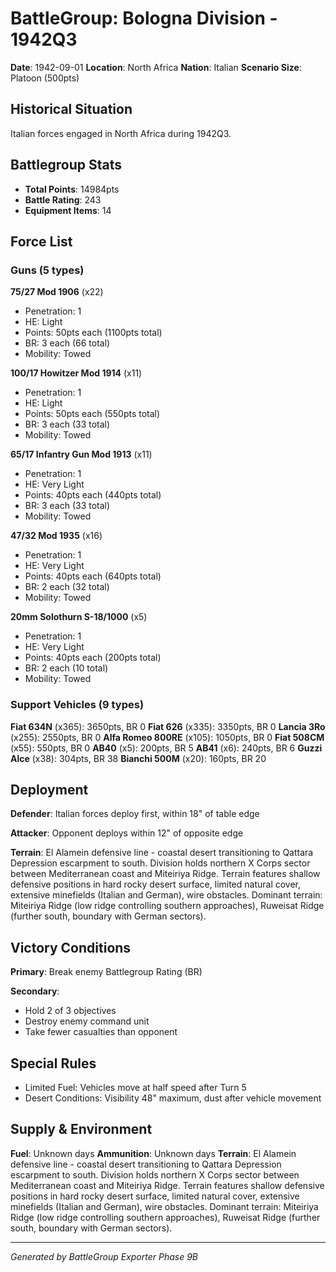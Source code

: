 # BattleGroup: Bologna Division - 1942Q3

**Date**: 1942-09-01
**Location**: North Africa
**Nation**: Italian
**Scenario Size**: Platoon (500pts)

## Historical Situation

Italian forces engaged in North Africa during 1942Q3.

## Battlegroup Stats

- **Total Points**: 14984pts
- **Battle Rating**: 243
- **Equipment Items**: 14

## Force List

### Guns (5 types)

**75/27 Mod 1906** (x22)
- Penetration: 1
- HE: Light
- Points: 50pts each (1100pts total)
- BR: 3 each (66 total)
- Mobility: Towed

**100/17 Howitzer Mod 1914** (x11)
- Penetration: 1
- HE: Light
- Points: 50pts each (550pts total)
- BR: 3 each (33 total)
- Mobility: Towed

**65/17 Infantry Gun Mod 1913** (x11)
- Penetration: 1
- HE: Very Light
- Points: 40pts each (440pts total)
- BR: 3 each (33 total)
- Mobility: Towed

**47/32 Mod 1935** (x16)
- Penetration: 1
- HE: Very Light
- Points: 40pts each (640pts total)
- BR: 2 each (32 total)
- Mobility: Towed

**20mm Solothurn S-18/1000** (x5)
- Penetration: 1
- HE: Very Light
- Points: 40pts each (200pts total)
- BR: 2 each (10 total)
- Mobility: Towed

### Support Vehicles (9 types)

**Fiat 634N** (x365): 3650pts, BR 0
**Fiat 626** (x335): 3350pts, BR 0
**Lancia 3Ro** (x255): 2550pts, BR 0
**Alfa Romeo 800RE** (x105): 1050pts, BR 0
**Fiat 508CM** (x55): 550pts, BR 0
**AB40** (x5): 200pts, BR 5
**AB41** (x6): 240pts, BR 6
**Guzzi Alce** (x38): 304pts, BR 38
**Bianchi 500M** (x20): 160pts, BR 20

## Deployment

**Defender**: Italian forces deploy first, within 18" of table edge

**Attacker**: Opponent deploys within 12" of opposite edge

**Terrain**: El Alamein defensive line - coastal desert transitioning to Qattara Depression escarpment to south. Division holds northern X Corps sector between Mediterranean coast and Miteiriya Ridge. Terrain features shallow defensive positions in hard rocky desert surface, limited natural cover, extensive minefields (Italian and German), wire obstacles. Dominant terrain: Miteiriya Ridge (low ridge controlling southern approaches), Ruweisat Ridge (further south, boundary with German sectors).

## Victory Conditions

**Primary**: Break enemy Battlegroup Rating (BR)

**Secondary**:
- Hold 2 of 3 objectives
- Destroy enemy command unit
- Take fewer casualties than opponent

## Special Rules

- Limited Fuel: Vehicles move at half speed after Turn 5
- Desert Conditions: Visibility 48" maximum, dust after vehicle movement

## Supply & Environment

**Fuel**: Unknown days
**Ammunition**: Unknown days
**Terrain**: El Alamein defensive line - coastal desert transitioning to Qattara Depression escarpment to south. Division holds northern X Corps sector between Mediterranean coast and Miteiriya Ridge. Terrain features shallow defensive positions in hard rocky desert surface, limited natural cover, extensive minefields (Italian and German), wire obstacles. Dominant terrain: Miteiriya Ridge (low ridge controlling southern approaches), Ruweisat Ridge (further south, boundary with German sectors).

---

*Generated by BattleGroup Exporter Phase 9B*
